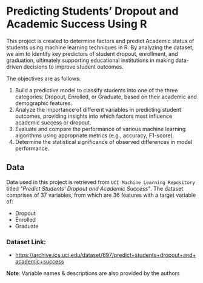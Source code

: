# Predicting Students’ Dropout and Academic Success Using R 
This project is created to determine factors and predict Academic status of students using machine learning techniques in R. By analyzing the dataset, we aim to identify key predictors of student dropout, enrollment, and graduation, ultimately supporting educational institutions in making data-driven decisions to improve student outcomes.

The objectives are as follows:
1. Build a predictive model to classify students into one of the three categories: Dropout, Enrolled, or Graduate, based on their academic and demographic features.
2. Analyze the importance of different variables in predicting student outcomes, providing insights into which factors most influence academic success or dropout.
3. Evaluate and compare the performance of various machine learning algorithms using appropriate metrics (e.g., accuracy, F1-score).
4. Determine the statistical significance of observed differences in model performance.

## Data
Data used in this project is retrieved from `UCI Machine Learning Repository` titled *"Predict Students' Dropout and Academic Success"*. The dataset comprises of 37 variables, from which are 36 features with a target variable of:
- Dropout
- Enrolled
- Graduate

### Dataset Link:
- https://archive.ics.uci.edu/dataset/697/predict+students+dropout+and+academic+success
  
**Note**: Variable names & descriptions are also provided by the authors
## 
